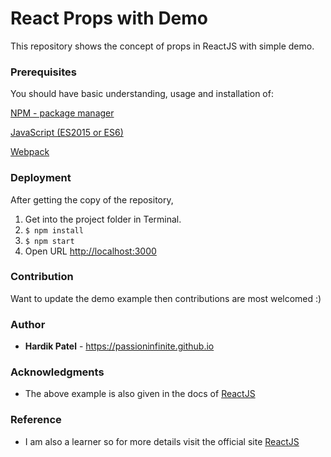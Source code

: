 # React Props with Demo

This repository shows the concept of props in ReactJS with simple demo.

### Prerequisites
You should have basic understanding, usage and installation of: <br/>

[NPM - package manager](https://www.npmjs.com/)

[JavaScript (ES2015 or ES6)](https://developer.mozilla.org/en-US/docs/Web/JavaScript/A_re-introduction_to_JavaScript)

[Webpack](https://webpack.js.org/concepts/)

### Deployment
After getting the copy of the repository,

1) Get into the project folder in Terminal.
2) ``` $ npm install ```
3) ``` $ npm start ```
4) Open URL [http://localhost:3000](http://localhost:3000)

### Contribution
Want to update the demo example then contributions are most welcomed :)

### Author
* **Hardik Patel** - https://passioninfinite.github.io

### Acknowledgments

* The above example is also given in the docs of [ReactJS](https://facebook.github.io/react/docs/components-and-props.html)

### Reference
* I am also a learner so for more details visit the official site [ReactJS](https://facebook.github.io/react/docs/)